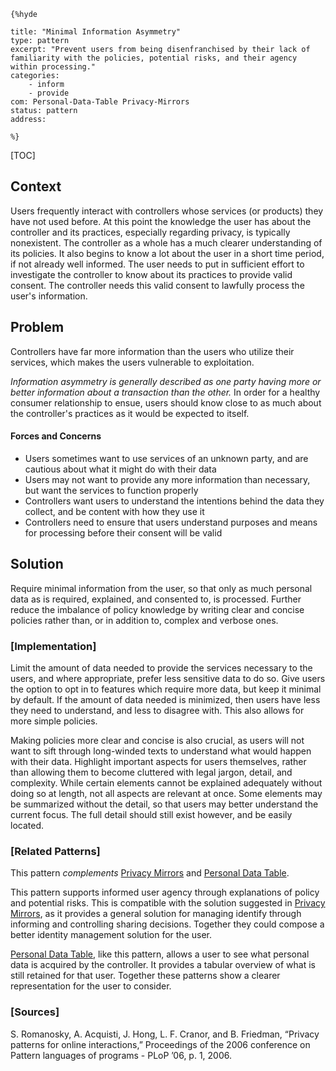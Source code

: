     {%hyde

    title: "Minimal Information Asymmetry"
    type: pattern
    excerpt: "Prevent users from being disenfranchised by their lack of familiarity with the policies, potential risks, and their agency within processing."
    categories:
        - inform
        - provide
    com: Personal-Data-Table Privacy-Mirrors
    status: pattern
    address:

    %}

[TOC]

<!--### [Also Known As]-->
<!-- All other names the pattern is known by.-->



## Context
<!-- The situations in which the pattern may apply.-->
<!-- Aspects which constrain the solution, but are not modified by it. They affect the impact of different forces.-->

Users frequently interact with controllers whose services (or products) they have not used before. At this point the knowledge the user has about the controller and its practices, especially regarding privacy, is typically nonexistent. The controller as a whole has a much clearer understanding of its policies. It also begins to know a lot about the user in a short time period, if not already well informed. The user needs to put in sufficient effort to investigate the controller to know about its practices to provide valid consent. The controller needs this valid consent to lawfully process the user's information.

## Problem
<!-- The problem a pattern addresses, including a list of forces describing why a problem might be difficult to solve.-->

Controllers have far more information than the users who utilize their services, which makes the users vulnerable to exploitation.

_Information asymmetry is generally described as one party having more or better information about a transaction than the other._ In order for a healthy consumer relationship to ensue, users should know close to as much about the controller's practices as it would be expected to itself.

#### Forces and Concerns
<!-- Implications in this problem which affect the appropriateness of a solution, and are affected by this pattern.-->
<!-- Forces should be highly visible for easy reference, where less obvious a dedicated section is recommended.-->
- Users sometimes want to use services of an unknown party, and are cautious about what it might do with their data
- Users may not want to provide any more information than necessary, but want the services to function properly
- Controllers want users to understand the intentions behind the data they collect, and be content with how they use it
- Controllers need to ensure that users understand purposes and means for processing before their consent will be valid

## Solution
<!-- A concise description of how the pattern addresses the problem.-->

Require minimal information from the user, so that only as much personal data as is required, explained, and consented to, is processed. Further reduce the imbalance of policy knowledge by writing clear and concise policies rather than, or in addition to, complex and verbose ones.

<!--### [Structure]-->
<!--A detailed specification of the structural aspects of the pattern. A class diagram if applicable.-->



### [Implementation]
<!--Guidelines for implementing the pattern; code fragments; suggested PETS; policy fragments.-->

Limit the amount of data needed to provide the services necessary to the users, and where appropriate, prefer less sensitive data to do so. Give users the option to opt in to features which require more data, but keep it minimal by default. If the amount of data needed is minimized, then users have less they need to understand, and less to disagree with. This also allows for more simple policies.

Making policies more clear and concise is also crucial, as users will not want to sift through long-winded texts to understand what would happen with their data. Highlight important aspects for users themselves, rather than allowing them to become cluttered with legal jargon, detail, and complexity. While certain elements cannot be explained adequately without doing so at length, not all aspects are relevant at once. Some elements may be summarized without the detail, so that users may better understand the current focus. The full detail should still exist however, and be easily located.

<!--## Consequences-->
<!--The advantages (benefits) and disadvantages (liabilities) of applying the pattern.-->



<!--### [Constraints]-->
<!-- limitations as a consequence of applying the pattern.-->



<!--## Examples-->
<!--Motivational example to see how the pattern is applied.-->



<!--### [Known Uses]-->
<!-- Pointers to various applications of the pattern.-->



<!--## See Also-->
<!-- Any pointers to relevant information, not contained in the subfields below.-->



### [Related Patterns]
<!-- Supporting and conflicting patterns-->

This pattern _complements_ [Privacy Mirrors](Privacy-Mirrors) and [Personal Data Table](Personal-Data-Table).

This pattern supports informed user agency through explanations of policy and potential risks. This is compatible with the solution suggested in [Privacy Mirrors](Privacy-Mirrors), as it provides a general solution for managing identify through informing and controlling sharing decisions. Together they could compose a better identity management solution for the user.

[Personal Data Table](Personal-Data-Table), like this pattern, allows a user to see what personal data is acquired by the controller. It provides a tabular overview of what is still retained for that user. Together these patterns show a clearer representation for the user to consider.

### [Sources]
<!-- References to the original source of the pattern.-->

S. Romanosky, A. Acquisti, J. Hong, L. F. Cranor, and B. Friedman, “Privacy patterns for online interactions,” Proceedings of the 2006 conference on Pattern languages of programs - PLoP ’06, p. 1, 2006.

<!--## General Comments-->
<!-- Separate discussion on the pattern.-->



<!--## Tags-->
<!-- User definable descriptors for additional correlation.-->




